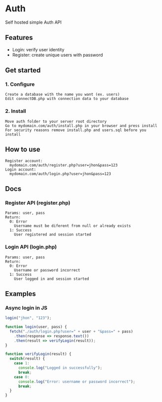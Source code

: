# Auth
  Self hosted simple Auth API
## Features
   - Login: verify user identity
   - Register: create unique users with password
## Get started
### 1. Configure
    Create a database with the name you want (ex. users)
    Edit connectDB.php with connection data to your database
### 2. Install
    Move auth folder to your server root directory
    Go to mydomain.com/auth/install.php in your browser and press install
    For security reasons remove install.php and users.sql before you install
## How to use
    Register account:
      mydomain.com/auth/register.php?user=jhon&pass=123
    Login account: 
      mydomain.com/auth/login.php?user=jhon&pass=123
## Docs
### Register API (register.php)
    Params: user, pass
    Return:
      0: Error
        Username must be diferent from null or already exists
      1: Success
        User registered and session started
### Login API (login.php)
    Params: user, pass
    Return:
      0: Error
        Username or password incorrect
      1: Success
        User logged in and session started
## Examples
### Async login in JS
```javascript
login("jhon", "123");

function login(user, pass) {
  fetch("./auth/login.php?user=" + user + "&pass=" + pass)
    .then(response => response.text())
    .then(result => verifyLogin(result));
}

function verifyLogin(result) {
  switch(result) {
    case 1:
      console.log("Logged in successfully");
      break;
    case 0:
      console.log("Error: username or password incorrect");
      break;
  }
}
```
